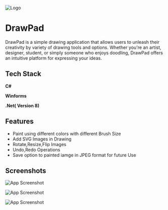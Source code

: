 


![Logo](https://i.ibb.co/pKh9gpQ/paint-palette.png)
# DrawPad

DrawPad is a simple  drawing application that allows users to unleash their creativity by  variety of drawing tools and options. Whether you're an artist, designer, student, or simply someone who enjoys doodling, DrawPad offers an intuitive platform for expressing your ideas.


## Tech Stack

**C#** 

**Winforms** 

**.Net( Version 8)**

 


## Features

- Paint using different colors with different Brush Size
- Add SVG Images in Drawing
- Rotate,Resize,Flip Images
- Undo,Redo Operations
- Save option to painted iamge in JPEG format for future Use



## Screenshots

![App Screenshot](https://i.ibb.co/FhGdB19/Screenshot-2024-06-05-093541.jpg)

![App Screenshot](https://i.ibb.co/stNp4TG/Screenshot-2024-06-05-090444.jpg)

![App Screenshot](https://i.ibb.co/tYVtML4/Screenshot-2024-06-05-091908.jpg)

